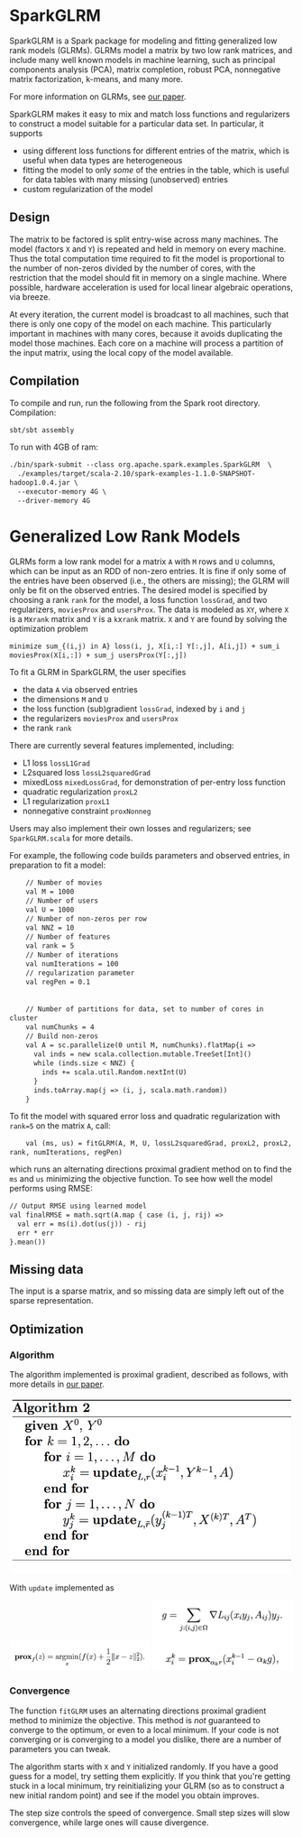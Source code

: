 # SparkGLRM

SparkGLRM is a Spark package for modeling and fitting generalized low rank models (GLRMs).
GLRMs model a matrix by two low rank matrices, and
include many well known models in machine learning, such as 
principal components analysis (PCA), matrix completion, robust PCA,
nonnegative matrix factorization, k-means, and many more.

For more information on GLRMs, see [our paper](http://arxiv.org/abs/1410.0342).

SparkGLRM makes it easy to mix and match loss functions and regularizers
to construct a model suitable for a particular data set.
In particular, it supports 

* using different loss functions for different entries of the matrix, 
  which is useful when data types are heterogeneous
* fitting the model to only *some* of the entries in the table, 
  which is useful for data tables with many missing (unobserved) entries
* custom regularization of the model

## Design

The matrix to be factored is split entry-wise across many machines. 
The model (factors `X` and `Y`) is repeated and held in memory on every machine. 
Thus the total computation time required to fit the model is proportional to 
the number of non-zeros divided by the number of cores, 
with the restriction that the model should fit in memory on a single machine.
Where possible, hardware acceleration is used for local linear algebraic operations, 
via breeze. 

At every iteration, the current model is broadcast to all machines, 
such that there is only one copy of the model on each machine. 
This particularly important in machines with many cores, 
because it avoids duplicating the model those machines.
Each core on a machine will process a partition of the input matrix, 
using the local copy of the model available.


## Compilation

To compile and run, run the following from the Spark root directory. Compilation:
```
sbt/sbt assembly
```
To run with 4GB of ram:
```
./bin/spark-submit --class org.apache.spark.examples.SparkGLRM  \
  ./examples/target/scala-2.10/spark-examples-1.1.0-SNAPSHOT-hadoop1.0.4.jar \
  --executor-memory 4G \
  --driver-memory 4G
```

# Generalized Low Rank Models

GLRMs form a low rank model for a matrix `A` with `M` rows and `U` columns, 
which can be input as an RDD of non-zero entries.
It is fine if only some of the entries have been observed 
(i.e., the others are missing); the GLRM will only be fit on the observed entries.
The desired model is specified by choosing a rank `rank` for the model,
a loss function `lossGrad`, and two regularizers, `moviesProx` and `usersProx`.
The data is modeled as `XY`, where `X` is a `M`x`rank` matrix and `Y` is a `k`x`rank` matrix.
`X` and `Y` are found by solving the optimization problem

	minimize sum_{(i,j) in A} loss(i, j, X[i,:] Y[:,j], A[i,j]) + sum_i moviesProx(X[i,:]) + sum_j usersProx(Y[:,j])

To fit a GLRM in SparkGLRM, the user specifies

* the data `A` via observed entries
* the dimensions `M` and `U`
* the loss function (sub)gradient `lossGrad`, indexed by `i` and `j`
* the regularizers `moviesProx` and `usersProx`
* the rank `rank`

There are currently several features implemented, including:

* L1 loss `lossL1Grad`
* L2squared loss `lossL2squaredGrad`
* mixedLoss `mixedLossGrad`, for demonstration of per-entry loss function
* quadratic regularization `proxL2`
* L1 regularization `proxL1`
* nonnegative constraint `proxNonneg`

Users may also implement their own losses and regularizers; 
see `SparkGLRM.scala` for more details.

For example, the following code builds parameters and observed entries, in preparation to
fit a model:

	    // Number of movies
        val M = 1000
        // Number of users
        val U = 1000
        // Number of non-zeros per row
        val NNZ = 10
        // Number of features
        val rank = 5
        // Number of iterations
        val numIterations = 100
        // regularization parameter
        val regPen = 0.1
    
    
        // Number of partitions for data, set to number of cores in cluster
        val numChunks = 4
        // Build non-zeros
        val A = sc.parallelize(0 until M, numChunks).flatMap{i =>
          val inds = new scala.collection.mutable.TreeSet[Int]()
          while (inds.size < NNZ) {
            inds += scala.util.Random.nextInt(U)
          }
          inds.toArray.map(j => (i, j, scala.math.random))
        }

To fit the model with squared error loss and quadratic
regularization with `rank=5` on the matrix `A`, call:

        val (ms, us) = fitGLRM(A, M, U, lossL2squaredGrad, proxL2, proxL2, rank, numIterations, regPen)

which runs an alternating directions proximal gradient method on to find the 
`ms` and `us` minimizing the objective function.
To see how well the model performs using RMSE:

    // Output RMSE using learned model
    val finalRMSE = math.sqrt(A.map { case (i, j, rij) =>
      val err = ms(i).dot(us(j)) - rij
      err * err
    }.mean())

## Missing data

The input is a sparse matrix, and so missing data are simply left out of the sparse representation.

## Optimization

### Algorithm
The algorithm implemented is proximal gradient, described as follows, with more details in 
[our paper](http://arxiv.org/abs/1410.0342).

<img src="glrm1.png" width="500">

With `update` implemented as

<img src="glrm3.png" width="250">
 
<img src="glrm2.png" width="250">


### Convergence

The function `fitGLRM` uses an alternating directions proximal gradient method
to minimize the objective. This method is *not* guaranteed to converge to 
the optimum, or even to a local minimum. If your code is not converging
or is converging to a model you dislike, there are a number of parameters you can tweak.

The algorithm starts with `X` and `Y` initialized randomly.
If you have a good guess for a model, try setting them explicitly.
If you think that you're getting stuck in a local minimum, try reinitializing your
GLRM (so as to construct a new initial random point) and see if the model you obtain improves.
 

The step size controls the speed of convergence. Small step sizes will slow convergence,
while large ones will cause divergence.
